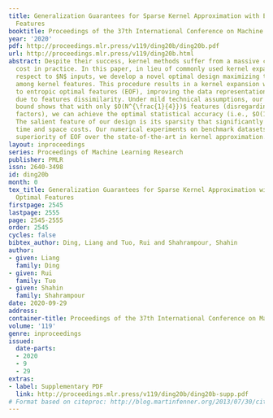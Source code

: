 ```yaml
---
title: Generalization Guarantees for Sparse Kernel Approximation with Entropic Optimal
  Features
booktitle: Proceedings of the 37th International Conference on Machine Learning
year: '2020'
pdf: http://proceedings.mlr.press/v119/ding20b/ding20b.pdf
url: http://proceedings.mlr.press/v119/ding20b.html
abstract: Despite their success, kernel methods suffer from a massive computational
  cost in practice. In this paper, in lieu of commonly used kernel expansion with
  respect to $N$ inputs, we develop a novel optimal design maximizing the entropy
  among kernel features. This procedure results in a kernel expansion with respect
  to entropic optimal features (EOF), improving the data representation dramatically
  due to features dissimilarity. Under mild technical assumptions, our generalization
  bound shows that with only $O(N^{\frac{1}{4}})$ features (disregarding logarithmic
  factors), we can achieve the optimal statistical accuracy (i.e., $O(1/\sqrt{N})$).
  The salient feature of our design is its sparsity that significantly reduces the
  time and space costs. Our numerical experiments on benchmark datasets verify the
  superiority of EOF over the state-of-the-art in kernel approximation.
layout: inproceedings
series: Proceedings of Machine Learning Research
publisher: PMLR
issn: 2640-3498
id: ding20b
month: 0
tex_title: Generalization Guarantees for Sparse Kernel Approximation with Entropic
  Optimal Features
firstpage: 2545
lastpage: 2555
page: 2545-2555
order: 2545
cycles: false
bibtex_author: Ding, Liang and Tuo, Rui and Shahrampour, Shahin
author:
- given: Liang
  family: Ding
- given: Rui
  family: Tuo
- given: Shahin
  family: Shahrampour
date: 2020-09-29
address: 
container-title: Proceedings of the 37th International Conference on Machine Learning
volume: '119'
genre: inproceedings
issued:
  date-parts:
  - 2020
  - 9
  - 29
extras:
- label: Supplementary PDF
  link: http://proceedings.mlr.press/v119/ding20b/ding20b-supp.pdf
# Format based on citeproc: http://blog.martinfenner.org/2013/07/30/citeproc-yaml-for-bibliographies/
---
```

